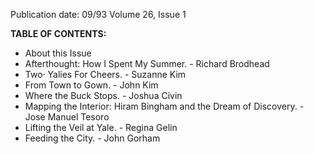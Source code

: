 Publication date: 09/93
Volume 26, Issue 1

**TABLE OF CONTENTS:**
- About this Issue
- Afterthought: How I Spent My Summer. - Richard Brodhead
- Two· Yalies For Cheers. - Suzanne Kim
- From Town to Gown. - John Kim
- Where the Buck Stops. - Joshua Civin
- Mapping the Interior: Hiram Bingham and the Dream of Discovery. - Jose Manuel Tesoro
- Lifting the Veil at Yale. - Regina Gelin
- Feeding the City. - John Gorham

